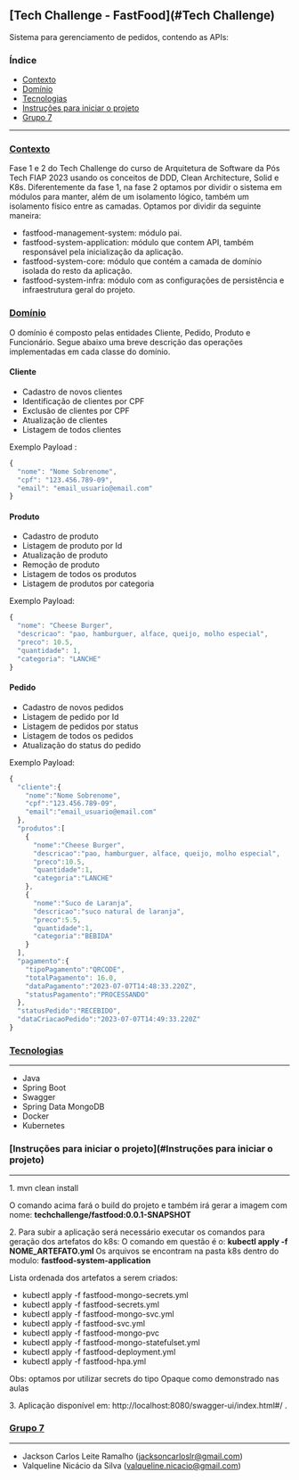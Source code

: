 ## [Tech Challenge - FastFood](#Tech Challenge)

Sistema para gerenciamento de pedidos, contendo as APIs:

### Índice

* [Contexto](#contexto)
* [Domínio](#dominio)
* [Tecnologias](#tecnologias)
* [Instruções para iniciar o projeto](#instruções-para-iniciar-o-projeto)
* [Grupo 7](#grupo-7)

***
### [Contexto](#Contexto)
Fase 1 e 2 do Tech Challenge do curso de Arquitetura de Software
da Pós Tech FIAP 2023 usando os conceitos de DDD, Clean Architecture, Solid e K8s. Diferentemente da fase 1, na fase 2 optamos por 
dividir o sistema em módulos para manter, além de um isolamento lógico, também um isolamento físico entre as camadas. Optamos por dividir da seguinte maneira:

* fastfood-management-system: módulo pai.
* fastfood-system-application: módulo que contem API, também responsável pela inicialização da aplicação.
* fastfood-system-core: módulo que contém a camada de domínio isolada do resto da aplicação.
* fastfood-system-infra: módulo com as configurações de persistência e infraestrutura geral do projeto.


### [Domínio](#Dominio)
O domínio é composto pelas entidades Cliente, Pedido, Produto e Funcionário.
Segue abaixo uma breve descrição das operações implementadas em cada classe do domínio.

#### **Cliente**
- Cadastro de novos clientes
- Identificação de clientes por CPF
- Exclusão de clientes por CPF
- Atualização de clientes
- Listagem de todos clientes

    
Exemplo Payload :
```javascript
{
  "nome": "Nome Sobrenome",
  "cpf": "123.456.789-09",
  "email": "email_usuario@email.com"
}
```

#### **Produto**
  - Cadastro de produto
  - Listagem de produto por Id
  - Atualização de produto
  - Remoção de produto
  - Listagem de todos os produtos
  - Listagem de produtos por categoria
  
Exemplo Payload:
```javascript
{
  "nome": "Cheese Burger",
  "descricao": "pao, hamburguer, alface, queijo, molho especial",
  "preco": 10.5,
  "quantidade": 1,
  "categoria": "LANCHE"
}
```

#### **Pedido**
- Cadastro de novos pedidos
- Listagem de pedido por Id
- Listagem de pedidos por status
- Listagem de todos os pedidos
- Atualização do status do pedido

Exemplo Payload:
```javascript
{
  "cliente":{
    "nome":"Nome Sobrenome",
    "cpf":"123.456.789-09",
    "email":"email_usuario@email.com"
  },
  "produtos":[
    {
      "nome":"Cheese Burger",
      "descricao":"pao, hamburguer, alface, queijo, molho especial",
      "preco":10.5,
      "quantidade":1,
      "categoria":"LANCHE"
    },
    {
      "nome":"Suco de Laranja",
      "descricao":"suco natural de laranja",
      "preco":5.5,
      "quantidade":1,
      "categoria":"BEBIDA"
    }
  ],
  "pagamento":{
    "tipoPagamento":"QRCODE",
    "totalPagamento": 16.0,
    "dataPagamento":"2023-07-07T14:48:33.220Z",
    "statusPagamento":"PROCESSANDO"
  },
  "statusPedido":"RECEBIDO",
  "dataCriacaoPedido":"2023-07-07T14:49:33.220Z"
}
```


### [Tecnologias](#Tecnologias)
***
* Java
* Spring Boot
* Swagger
* Spring Data MongoDB
* Docker
* Kubernetes


### [Instruções para iniciar o projeto](#Instruções para iniciar o projeto)
***
<p>1.  mvn clean install
<p>O comando acima fará o build do projeto e também irá gerar a imagem com nome: <strong>techchallenge/fastfood:0.0.1-SNAPSHOT</strong>

<p>2. Para subir a aplicação será necessário executar os comandos para geração dos artefatos do k8s:
O comando em questão é o: <strong>kubectl apply -f NOME_ARTEFATO.yml </strong> Os arquivos se encontram na pasta k8s dentro do modulo: <strong>fastfood-system-application</strong>
<p> Lista ordenada dos artefatos a serem criados:
   
   * kubectl apply -f fastfood-mongo-secrets.yml
   * kubectl apply -f fastfood-secrets.yml
   * kubectl apply -f fastfood-mongo-svc.yml
   * kubectl apply -f fastfood-svc.yml
   * kubectl apply -f fastfood-mongo-pvc
   * kubectl apply -f fastfood-mongo-statefulset.yml
   * kubectl apply -f fastfood-deployment.yml
   * kubectl apply -f fastfood-hpa.yml

<p>Obs: optamos por utilizar secrets do tipo Opaque como demonstrado nas aulas</p>

<p>3.  Aplicação disponível em: http://localhost:8080/swagger-ui/index.html#/ .



### [Grupo 7](#grupo-7)
***
* Jackson Carlos Leite Ramalho (jacksoncarloslr@gmail.com)
* Valqueline Nicácio da Silva (valqueline.nicacio@gmail.com)
